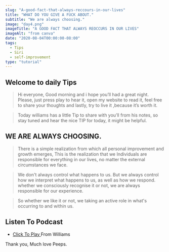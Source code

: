 ```yaml
---
slug: "A-good-fact-that-always-reccours-in-our-lives"
title: "WHAT DO YOU GIVE A FUCK ABOUT."
subtitle: "We are always choosing."
image: "day4.png"
imageTitle: "A GOOD FACT THAT ALWAYS REOCCURS IN OUR LIVES"
imageAlt: "from canva"
date: "2020-08-04T00:00:00-08:00"
tags:
  - Tips
  - Siri
  - self-improvement
type: "tutorial"
---
```



## Welcome to daily Tips 


>Hi everyone, Good morning and i hope you’ll had a great night.  Please, just press play to hear it, open my website to read it, feel free to share your thoughts and lastly, try to live it ,because it’s worth it.
 
>Today williams has a little Tip to share with you’ll from his notes, so stay tuned and hear the nice TIP for today, it might be helpful.

## WE ARE ALWAYS CHOOSING.

> There is a simple realization from which all personal improvement and growth emerges, This is the realization that we Individuals are responsible for everything in our lives, no matter the external circumstances we face.

> We don't always control what happens to us. But we always control how we interpret what happens to us, as well as how we respond. whether we consciously recognise it or not, we are always responsible for our experience.

> So whether we like it or not, we taking an active role in what's occurring to and within us.


## Listen To Podcast

- [ Click To Play ](https://anchor.fm/boobaeblog/episodes/WHAT-DO-YOU-GIVE-A-FUCK-ABOUT-ehlige) From Williams

Thank you, Much love Peeps.


